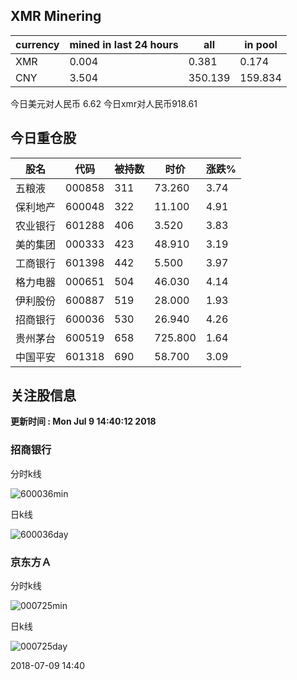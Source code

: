 ## XMR Minering

|currency|mined in last 24 hours|all|in pool|
|---|---|---|---|
|XMR|0.004|0.381|0.174|
|CNY|3.504|350.139|159.834|

今日美元对人民币 6.62	今日xmr对人民币918.61


## 今日重仓股 

|股名|代码|被持数|时价|涨跌%|
|---|---|---|---|---|
|五粮液|000858|311|73.260|3.74|
|保利地产|600048|322|11.100|4.91|
|农业银行|601288|406|3.520|3.83|
|美的集团|000333|423|48.910|3.19|
|工商银行|601398|442|5.500|3.97|
|格力电器|000651|504|46.030|4.14|
|伊利股份|600887|519|28.000|1.93|
|招商银行|600036|530|26.940|4.26|
|贵州茅台|600519|658|725.800|1.64|
|中国平安|601318|690|58.700|3.09|

## 关注股信息
**更新时间 : Mon Jul  9 14:40:12 2018**
### 招商银行 
分时k线

![600036min](http://image.sinajs.cn/newchart/min/n/sh600036.gif)

日k线

![600036day](http://image.sinajs.cn/newchart/daily/n/sh600036.gif)

### 京东方Ａ 
分时k线

![000725min](http://image.sinajs.cn/newchart/min/n/sz000725.gif)

日k线

![000725day](http://image.sinajs.cn/newchart/daily/n/sz000725.gif)

2018-07-09 14:40